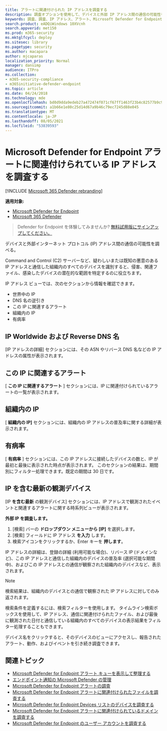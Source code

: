```yaml
---
title: アラートに関連付けられた IP アドレスを調査する
description: 調査オプションを使用して、デバイスと外部 IP アドレス間の通信の可能性を調べる。
keywords: 調査、調査、IP アドレス、アラート、Microsoft Defender for Endpoint、外部 IP
search.product: eADQiWindows 10XVcnh
search.appverid: met150
ms.prod: m365-security
ms.mktglfcycl: deploy
ms.sitesec: library
ms.pagetype: security
ms.author: macapara
author: mjcaparas
localization_priority: Normal
manager: dansimp
audience: ITPro
ms.collection:
- m365-security-compliance
- m365initiative-defender-endpoint
ms.topic: article
ms.date: 04/24/2018
ms.technology: mde
ms.openlocfilehash: bd0d9dda9edeb27a472474f071cf67ff1463f23b4c82577b9c902b1ec84eecce
ms.sourcegitcommit: a1b66e1e80c25d14d67a9b46c79ec7245d88e045
ms.translationtype: MT
ms.contentlocale: ja-JP
ms.lasthandoff: 08/05/2021
ms.locfileid: "53839593"
---
```

# <a name="investigate-an-ip-address-associated-with-a-microsoft-defender-for-endpoint-alert"></a>Microsoft Defender for Endpoint アラートに関連付けられている IP アドレスを調査する

[!INCLUDE [Microsoft 365 Defender rebranding](../../includes/microsoft-defender.md)]


**適用対象:**
- [Microsoft Defender for Endpoint](https://go.microsoft.com/fwlink/p/?linkid=2154037)
- [Microsoft 365 Defender](https://go.microsoft.com/fwlink/?linkid=2118804)


> Defender for Endpoint を体験してみませんか? [無料試用版にサインアップしてください。](https://signup.microsoft.com/create-account/signup?products=7f379fee-c4f9-4278-b0a1-e4c8c2fcdf7e&ru=https://aka.ms/MDEp2OpenTrial?ocid=docs-wdatp-investigateip-abovefoldlink)

デバイスと外部インターネット プロトコル (IP) アドレス間の通信の可能性を調べる。

Command and Control (C2) サーバーなど、疑わしいまたは既知の悪意のある IP アドレスと通信した組織内のすべてのデバイスを識別すると、侵害、関連ファイル、感染したデバイスの潜在的な範囲を特定するのに役立ちます。

IP アドレス ビューでは、次のセクションから情報を確認できます。

- 世界中の IP
- DNS 名の逆引き
- この IP に関連するアラート
- 組織内の IP
- 有病率

## <a name="ip-worldwide-and-reverse-dns-names"></a>IP Worldwide および Reverse DNS 名

[IP アドレスの詳細] セクションには、その ASN やリバース DNS 名などの IP アドレスの属性が表示されます。

## <a name="alerts-related-to-this-ip"></a>この IP に関連するアラート

[ **この IP に関連するアラート** ] セクションには、IP に関連付けられているアラートの一覧が表示されます。

## <a name="ip-in-organization"></a>組織内の IP

[ **組織内の IP]** セクションには、組織内の IP アドレスの普及率に関する詳細が表示されます。

## <a name="prevalence"></a>有病率

[ **有病率** ] セクションには、この IP アドレスに接続したデバイスの数と、IP が最初と最後に表示された時点が表示されます。 このセクションの結果は、期間別にフィルター処理できます。既定の期間は 30 日です。

## <a name="most-recent-observed-devices-with-ip"></a>IP を含む最新の観測デバイス

[IP **を含む最新** の観測デバイス] セクションには、IP アドレスで観測されたイベントと関連するアラートに関する時系列ビューが表示されます。

**外部 IP を調査します。**

1. [検索] バーの **ドロップダウン メニューから** **[IP]** を選択します。
2. [検索] フィールドに IP アドレス **を入力** します。
3. 検索アイコンをクリックするか、Enter キーを **押します**。

IP アドレスの詳細は、登録の詳細 (利用可能な場合)、リバース IP (ドメインなど)、この IP アドレスと通信した組織内のデバイスの普及率 (選択可能な期間中)、およびこの IP アドレスとの通信が観察された組織内のデバイスなど、表示されます。

> [!NOTE]
> 検索結果は、組織内のデバイスとの通信で観察された IP アドレスに対してのみ返されます。

検索条件を定義するには、検索フィルターを使用します。 タイムライン検索ボックスを使用して、IP アドレス、通信に関連付けられたファイル、および最後に観測された日付と通信している組織内のすべてのデバイスの表示結果をフィルター処理することもできます。

デバイス名をクリックすると、そのデバイスのビューにアクセスし、報告されたアラート、動作、およびイベントを引き続き調査できます。

## <a name="related-topics"></a>関連トピック

- [Microsoft Defender for Endpoint アラート キューを表示して整理する](alerts-queue.md)
- [エンドポイント通知の Microsoft Defender の管理](manage-alerts.md)
- [Microsoft Defender for Endpoint アラートの調査](investigate-alerts.md)
- [Microsoft Defender for Endpoint アラートに関連付けられたファイルを調査する](investigate-files.md)
- [Microsoft Defender for Endpoint Devices リストのデバイスを調査する](investigate-machines.md)
- [Microsoft Defender for Endpoint アラートに関連付けられているドメインを調査する](investigate-domain.md)
- [Microsoft Defender for Endpoint のユーザー アカウントを調査する](investigate-user.md)
